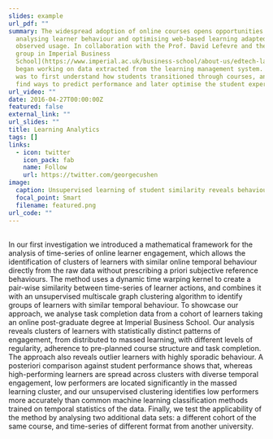 ```yaml
---
slides: example
url_pdf: ""
summary: The widespread adoption of online courses opens opportunities for
  analysing learner behaviour and optimising web-based learning adapted to
  observed usage. In collaboration with the Prof. David Lefevre and the [EdTech
  group in Imperial Business
  School](https://www.imperial.ac.uk/business-school/about-us/edtech-lab/), I
  began working on data extracted from the learning management system. Our aim
  was to first understand how students transitioned through courses, and then to
  find ways to predict performance and later optimise the student experience.
url_video: ""
date: 2016-04-27T00:00:00Z
featured: false
external_link: ""
url_slides: ""
title: Learning Analytics
tags: []
links:
  - icon: twitter
    icon_pack: fab
    name: Follow
    url: https://twitter.com/georgecushen
image:
  caption: Unsupervised learning of student similarity reveals behavioural clusters.
  focal_point: Smart
  filename: featured.png
url_code: ""
---
```



\
In our first investigation we introduced a mathematical framework for the analysis of time-series of online learner engagement, which allows the identification of clusters of learners with similar online temporal behaviour directly from the raw data without prescribing a priori subjective reference behaviours. The method uses a dynamic time warping kernel to create a pair-wise similarity between time-series of learner actions, and combines it with an unsupervised multiscale graph clustering algorithm to identify groups of learners with similar temporal behaviour. To showcase our approach, we analyse task completion data from a cohort of learners taking an online post-graduate degree at Imperial Business School. Our analysis reveals clusters of learners with statistically distinct patterns of engagement, from distributed to massed learning, with different levels of regularity, adherence to pre-planned course structure and task completion. The approach also reveals outlier learners with highly sporadic behaviour. A posteriori comparison against student performance shows that, whereas high-performing learners are spread across clusters with diverse temporal engagement, low performers are located significantly in the massed learning cluster, and our unsupervised clustering identifies low performers more accurately than common machine learning classification methods trained on temporal statistics of the data. Finally, we test the applicability of the method by analysing two additional data sets: a different cohort of the same course, and time-series of different format from another university.